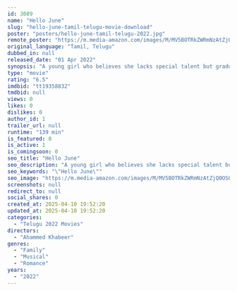 ```yaml
---
id: 3089
name: "Hello June"
slug: "hello-june-tamil-telugu-movie-download"
poster: "posters/hello-june-tamil-telugu-2022.jpg"
remote_poster: "https://m.media-amazon.com/images/M/MV5BOTRkZWRmNzAtZjQ0OS00MmY3LWEwMWUtOTU4NDFlMjgyYzFmXkEyXkFqcGdeQXVyNzMxMzQyODk@._V1_SX300.jpg"
original_language: "Tamil, Telugu"
dubbed_in: null
released_date: "01 Apr 2022"
synopsis: "A young girl who believes she lacks special talent but gradually matures into an independent woman."
type: "movie"
rating: "6.5"
imdbid: "tt19358832"
tmdbid: null
views: 0
likes: 0
dislikes: 0
author_id: 1
trailer_url: null
runtime: "139 min"
is_featured: 0
is_active: 1
is_comingsoon: 0
seo_title: "Hello June"
seo_description: "A young girl who believes she lacks special talent but gradually matures into an independent woman."
seo_keywords: "\"Hello June\""
seo_image: "https://m.media-amazon.com/images/M/MV5BOTRkZWRmNzAtZjQ0OS00MmY3LWEwMWUtOTU4NDFlMjgyYzFmXkEyXkFqcGdeQXVyNzMxMzQyODk@._V1_SX300.jpg"
screenshots: null
redirect_to: null
social_shares: 0
created_at: 2025-04-10 19:52:20
updated_at: 2025-04-10 19:52:20
categories:
  - "Telugu 2022 Movies"
directors:
  - "Ahammed Khabeer"
genres:
  - "Family"
  - "Musical"
  - "Romance"
years:
  - "2022"
---
```

